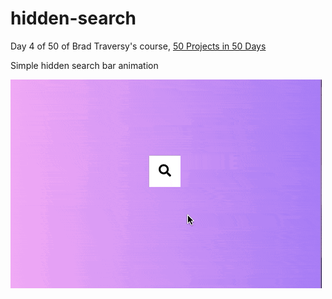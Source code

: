 # hidden-search

Day 4 of 50 of Brad Traversy's course, [50 Projects in 50 Days](https://www.udemy.com/share/103PjeBEQfcFlVQHo=/) 

Simple hidden search bar animation

![Hidden search bar animation gif](./hidden-search.gif)
